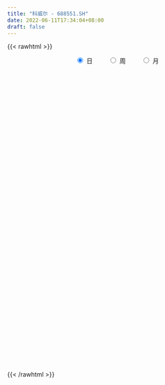 ```yaml
---
title: "科威尔 - 688551.SH"
date: 2022-06-11T17:34:04+08:00
draft: false
---
```

{{< rawhtml >}}
    <div style="text-align: center">
        <label style="padding: 1rem;"><input style="margin-right: .5rem" type="radio" name="period" value="D" checked onclick="period_change(this)">日</label>
        <label style="padding: 1rem;"><input style="margin-right: .5rem" type="radio" name="period" value="W" onclick="period_change(this)">周</label>
        <label style="padding: 1rem;"><input style="margin-right: .5rem" type="radio" name="period" value="M" onclick="period_change(this)">月</label>
    </div>
    <div id="chart" style="height: 700px;"></div> 
    <script type="text/javascript">
        const D_v = [127799.4,78148.58,62526.93,47216.22,37616.73,71866.45,47864.02,37370.73,33687.01,22114.23,22605.39,21856.99,15657.91,13642.43,11176.37,15041.43,15899.06,14931.2,15251.54,25626.75,23960.73,11946.96,12024.68,13246.89,11594.32,16147.56,10818.66,32180.15,26596.96,19691.34,20512.12,21218.15,30135.42,19982.07,32896.45,22761.91,25542.68,20449.49,17581.29,11134.09,13259.76,10932.78,13022.76,27701.94,32294.87,28921.14,18969.47,22503.38,29338.13,22034.04,18696.29,17814.25,10194.47,11668.41,7811.59,9148.71,8006.81,16718.59,12349.89,8008.08,10867.86,6537.22,7967.38,9119.36,10843.57,6737.29,7797.39,7827.75,6837.38,14457.39,6351.53,6459.02,5055.35,5764.66,6870.79,8613.23,7641.06,10328.35,11168.84,4421.79,7281.81,4763.89,6947.41,8154.78,8541.11,6713.86,6683.11,4868.67,4954.7,5679.97,6017.56,4381.0,4484.86,2977.54,6195.51,4176.91,3195.14,5232.68,5279.34,3481.81,4394.52,3920.65,4778.44,3808.1,4726.05,5338.49,3280.13,3556.91,2763.49,2846.24,3563.33,3440.8,5477.19,6696.24,4427.9,6166.98,6101.47,7569.49,4071.66,4626.92,3917.71,3411.14,3374.8,2760.98,2951.61,3448.93,3810.42,1866.0,3974.07,2189.11,2535.53,3210.79,3006.0,2276.72,3167.57,6772.04,4742.45,3154.39,3650.76,4217.14,3005.34,1637.19,2236.96,3835.11,20468.24,15635.31,7571.7,5087.65,4730.11,11002.19,6665.96,5627.95,11349.22,9338.72,4963.83,6231.34,6956.55,4722.73,3688.03,5857.55,10848.45,10071.52,9064.12,21799.74,33577.88,24534.77,40330.05,21860.73,19799.4,22809.45,19861.67,34748.15,21358.23,20142.94,12590.66,12215.43,14958.97,16316.02,11367.17,11088.6,9214.7,11146.79,8275.98,8338.96,21300.71,20265.16,37097.46,60489.76,52717.7,31408.02,26524.02,19231.46,30958.02,18383.07,11166.18,15945.99,17750.74,11119.81,16304.6,12733.79,31333.04,27118.94,22294.71,12251.66,13435.06,15091.08,29929.9,24552.04,35494.83,28940.41,27845.28,23322.9,14663.16,18119.9,24222.66,20991.17,20201.19,13226.44,11920.32,10486.34,13100.48,11249.83,15634.3,14162.1,10145.16,17147.8,17584.22,9001.31,8073.9,9137.92,17867.41,26236.47,20630.95,25165.18,14198.8,11917.38,6836.04,14456.53,14988.09,11181.35,7959.09,9731.18,9637.67,5329.95,4240.63,5842.85,7506.22,4009.28,8503.48,7874.45,8177.94,5610.78,3825.49,9373.61,4881.38,5980.73,8969.44,5438.46,2529.79,7111.34,3887.85,8824.51,6984.44,5679.47,8033.66,7454.96,9900.72,7773.32,11393.48,7442.56,3704.34,5966.88,5707.0,6890.15,16813.64,16381.74,7974.25,16694.01,7753.87,13346.3,6621.47,9327.54,12034.0,10073.8,17698.23,11756.13,12763.1,12174.02,10999.3,11716.7,8005.62,8377.18,6398.32,6655.69,18659.42,9933.85,9645.65,11805.11,8537.11,15302.69,10916.39,5608.67,5425.79,6335.93,5603.11,4029.56,5508.25,9030.21,4715.84,7216.28,15526.73,8878.12,6734.92,6691.64,14464.96,11900.4,5862.86,3948.62,5303.63,3990.58,3766.59,5039.68,7489.51,4767.66,4791.73,5071.94,6711.32,10352.02,11329.08,4135.56,5995.5,6626.39,3651.4,3340.62,2310.62,3859.55,3912.18,4527.15,2139.44,2327.72,2459.08,2360.48,2006.12,4709.88,1918.48,2888.87,4684.67,4186.43,3818.34,6282.09,5015.29,4207.38,3176.87,3767.81,4123.28,8417.37,3274.21,4222.11,5212.83,7617.52,4275.73,4922.76,3119.48,5633.64,6848.4,10608.63,8691.91,6876.82,3605.95,10861.0,5529.62,6214.94,1747.77,3092.25,3269.66,1860.04,1228.03,1242.93,1814.51,3329.63,1840.92,2662.66,1734.36,2297.09,3075.28,3812.65,1913.55,2710.46,1206.34,2348.7,3389.74,3038.6,3900.59,3244.74,3120.63,3086.7,3809.74,1961.48,3463.28,7230.64,8602.61,3150.27,3514.28,2866.26,3465.15,4197.85,3943.68,4998.06,9055.31,8687.63,5228.73,5198.04,6167.02,8305.15,8809.31,13739.37,24940.49,20318.5,12084.28,7183.11,6815.39]
const D_histogram = [0.0,-0.2967521368,-0.4103584873,-0.6122419986,-0.6711298551,-0.4902698924,-0.3946950784,-0.4613469118,-0.5121764978,-0.4675704713,-0.5239640451,-0.6458935138,-0.7767850333,-0.8127643568,-0.798917714,-0.632130705,-0.4157149093,-0.2213479615,-0.1015394753,0.0675963439,0.0729197333,0.0459610123,0.1130342212,0.1446500231,0.1897071917,0.1510500668,0.1535020772,0.2782449455,0.4086462868,0.404000797,0.3312640639,0.3861092997,0.4954673371,0.487903023,0.5914097734,0.617999094,0.6650514421,0.5633176413,0.3857784132,0.2323329318,0.1729790595,0.130644794,0.0530363067,0.1895624015,0.2274385761,0.3458450785,0.3686086078,0.391294673,0.3939821585,0.2541843933,0.1779711758,0.0571327353,-0.0229302862,-0.0942465954,-0.1471928361,-0.2078502444,-0.2282058873,-0.1419418808,-0.2081148583,-0.2312338808,-0.2658336804,-0.2841499123,-0.2727831712,-0.3308542292,-0.3239883211,-0.3468802749,-0.2556070249,-0.2660961605,-0.2562486801,-0.3784528783,-0.4229934005,-0.429596746,-0.4200309809,-0.3800913723,-0.2885180604,-0.1744681666,-0.10743279,-0.1458865827,-0.2704468091,-0.3148336731,-0.3984606369,-0.4197038893,-0.4604028242,-0.3965179058,-0.247829057,-0.0908688319,0.0358131304,0.1374329376,0.2113221894,0.1907232869,0.1153752312,0.0885322762,0.0958494542,0.0952575543,0.0531462462,0.0655935174,0.0890988592,0.0613022016,-0.0266882542,-0.0698760336,-0.1221260787,-0.114497482,-0.0413972814,0.068363395,0.2175286798,0.3518060718,0.4082843604,0.4376354959,0.4321315233,0.4200390723,0.4602913636,0.4593555299,0.4909562984,0.5280494695,0.5577790356,0.4798697404,0.3451430256,0.1900146721,0.1178663456,0.0508258313,-0.0134437331,-0.0138645111,0.0308929642,0.0370947808,0.0519061867,0.0916408257,0.0866309669,0.0759774816,0.0283486241,0.005287032,-0.0196865201,-0.0732223758,-0.0778695398,-0.0878291948,-0.0716783854,0.0143996888,0.0670095065,0.0919023877,0.1266263888,0.1003094315,0.0432659035,0.0183566848,0.0020890398,0.043778089,0.2426761744,0.2585432691,0.2348502296,0.2164245469,0.1736931986,0.1794748299,0.1281592921,0.1245027323,0.1608366386,0.1191326231,0.102544576,0.0359642141,-0.0566275495,-0.0865113868,-0.1142561486,-0.1223527476,-0.0459551715,0.0188747898,0.0589729952,0.194928831,0.4389164283,0.55239258,0.7332123406,0.831496319,0.7918672082,0.766263175,0.7918033604,1.016649375,0.9949335554,0.8762605299,0.6901914643,0.5913143898,0.5783647359,0.3703826445,0.1670029123,0.0112502563,-0.1754345778,-0.1983750547,-0.2504079435,-0.2950408297,-0.4800803304,-0.5853382474,-0.1895677749,0.1795580344,0.8351414299,1.0628325785,1.1604950163,1.2110130061,1.0153369218,0.6407476585,0.2774944205,0.082069643,-0.0612855576,-0.1732844304,-0.2453237621,-0.3868990432,-0.31486579,-0.0654184106,-0.2818467841,-0.366027027,-0.3697277062,-0.2728090731,0.3370987144,0.6237860792,1.5031954687,1.9853602892,1.8096620724,1.3313748223,0.6880214703,0.6874850472,1.0653406655,1.1680094838,0.5617420917,0.4516683181,0.0919153957,-0.2506053079,-0.5280606176,-0.6443250074,-0.5377611147,-0.4771355256,-0.6752228403,-1.2615832433,-1.592461542,-1.7281939921,-1.7548092941,-1.7976202041,-1.2488220454,-1.4094051783,-1.5320100502,-1.255854936,-1.1753390617,-1.1743156478,-1.2460207798,-1.4645637724,-1.3806323695,-1.2430242286,-1.1871958257,-0.9460826032,-0.7505675485,-0.6591796159,-0.5629545356,-0.4023647981,-0.4208084931,-0.4608343656,-0.6407888294,-0.5152860193,-0.5068670344,-0.4262539106,-0.424260638,-0.6091666104,-0.6321017301,-0.626178516,-0.6016889511,-0.56164571,-0.4890602191,-0.3974919074,-0.2813271365,0.0630622809,0.3057485847,0.4202163363,0.6751898965,0.8559059423,1.072466566,0.9977540228,1.096945784,1.0408904282,0.8740554156,0.6158215296,0.5485594216,0.61986303,1.0268606007,1.4087140914,1.5824628155,1.7368668232,1.7534977118,1.9558753448,1.9347767244,1.8756029401,1.5425026009,1.275018222,0.6487908496,0.3089682989,0.109609056,0.1539946864,0.1417078975,0.2186654912,0.0745256835,-0.0157362792,-0.0240650937,-0.073722128,0.0238814042,0.0305627553,-0.1171669102,-0.1666813744,-0.4637292985,-0.9248247895,-1.266542639,-1.4035085691,-1.5121656611,-1.4975721336,-1.393506603,-1.3422164565,-1.151964914,-1.2374271873,-1.2433412894,-1.3124004337,-1.4412296654,-1.4500645314,-1.4462914954,-1.4315174685,-1.0391320745,-0.6943879478,-0.4304553891,-0.2664047101,-0.2048595074,-0.2339346722,-0.2245777858,-0.1604786009,-0.0937803745,-0.1423312477,-0.0917698727,-0.1621321978,-0.0489584588,0.3195734114,0.6021968592,0.6820457149,0.622677289,0.5938912999,0.560178488,0.3892128897,0.3394062193,0.0974282722,-0.0700175646,-0.2277594647,-0.3648873348,-0.4274677709,-0.4741681794,-0.5003665134,-0.5571494658,-0.4061321053,-0.2888519097,-0.2396886667,-0.2550342052,-0.327295831,-0.4013411852,-0.2170757495,-0.1193870934,0.0500142318,0.1819790655,0.2831468497,0.3826754443,0.2313035026,0.1004731078,-0.0159583096,-0.2046550268,-0.2974617791,-0.286332902,-0.1787193142,-0.1307367184,-0.146597737,-0.0041125283,0.412041433,0.5940650797,0.7888375686,0.8372791783,1.0448263654,1.1141983321,0.9337972182,0.7241489959,0.4767909282,0.4212556232,0.3500560815,0.2611240458,0.15493361,-0.007276458,-0.1756569894,-0.3820739157,-0.449391914,-0.57366738,-0.6281794283,-0.702322482,-0.4858921198,-0.3924117674,-0.2804445525,-0.1863711591,-0.1667322223,-0.4413712087,-0.7957101634,-0.881586406,-0.9413794902,-0.765116759,-0.6468678781,-0.50205869,-0.3808722213,-0.2065864123,0.1052728017,0.3801967487,0.5854212178,0.6314822899,0.6632736842,0.7135753073,0.7348394381,0.6681053357,0.6368977629,0.411799984,0.1832506775,0.0496169568,-0.0355022461,-0.0971576624,-0.0276956463,0.1931221835,0.5593324156,1.0753335145,1.170705849,1.1530361784,1.0060145187,0.9173488402]
const D_fast = [0.0,-0.3709401709,-0.5871361434,-0.9420801543,-1.1687504746,-1.110457985,-1.1135569406,-1.295545502,-1.4744192124,-1.5467058037,-1.7340903888,-2.0174932359,-2.3425810138,-2.5817514265,-2.7676342122,-2.7588798795,-2.646392811,-2.5073628536,-2.4129392362,-2.226904331,-2.2033510083,-2.2188194762,-2.123487712,-2.0557094043,-1.9632254379,-1.964120046,-1.9232925163,-1.7289884116,-1.4964254987,-1.4000707892,-1.3899915063,-1.2386189456,-1.0053940739,-0.8909826322,-0.6396234385,-0.4585343445,-0.2452191358,-0.2061235263,-0.287218151,-0.3825803995,-0.3986895069,-0.408362574,-0.4727119846,-0.2887952894,-0.1940594708,0.0108083013,0.1257239825,0.2462337159,0.347416741,0.2711650742,0.2394446506,0.1328893939,0.0470938009,-0.0477841572,-0.1375286069,-0.2501485762,-0.327555691,-0.2767771547,-0.3949788468,-0.4759063395,-0.5769645592,-0.6663182692,-0.7231473209,-0.8639319361,-0.9380631083,-1.0476751309,-1.0203036371,-1.0973168128,-1.1515315024,-1.3683489202,-1.5186377926,-1.6326403246,-1.7280823047,-1.7831655391,-1.7637217423,-1.6932888902,-1.6531117111,-1.7280371495,-1.9202090782,-2.0433043604,-2.2265464834,-2.3527157082,-2.5085153492,-2.5437599072,-2.4570283227,-2.3227853055,-2.1871500606,-2.0511720191,-1.9244522199,-1.8973703007,-1.9438745486,-1.9485844346,-1.917304893,-1.8940824044,-1.9229071508,-1.8940615003,-1.8482814437,-1.8607525509,-1.9554150703,-2.0160718581,-2.0988534229,-2.1198491967,-2.0570983164,-1.9302467912,-1.7266993365,-1.5044704266,-1.3459210479,-1.2071610383,-1.1046321302,-1.0117148131,-0.8563896809,-0.7424866321,-0.588146789,-0.4190412505,-0.2498669255,-0.2078087857,-0.2562497441,-0.3638744295,-0.4065561696,-0.4608902262,-0.5285207237,-0.5324076295,-0.4799269132,-0.4644514014,-0.4366634489,-0.3740186034,-0.3573707205,-0.3490298354,-0.3895715369,-0.411311371,-0.4412065531,-0.5130480028,-0.5371625517,-0.5690795054,-0.5708482924,-0.481170296,-0.4118081017,-0.3639396235,-0.2975590252,-0.2987986246,-0.3450256768,-0.3653457242,-0.3810911093,-0.3284575379,-0.0688904089,0.0116125031,0.046632021,0.082312475,0.0830044264,0.1336547652,0.1143790504,0.1418481736,0.2183912397,0.2064703798,0.2155184768,0.1579291684,0.0511805175,-0.0003311665,-0.0566399655,-0.0953247514,-0.0304159682,0.0391326906,0.0939741447,0.2786621884,0.6323788928,0.8839531894,1.2480760351,1.5542340933,1.7125717845,1.8785335451,2.1020245707,2.5810329289,2.8080504981,2.9084426051,2.8949214057,2.9438729286,3.0755144587,2.9601280284,2.7984990242,2.6455589324,2.4150154538,2.3424812133,2.2278463386,2.1094532449,1.8043936616,1.5528011828,1.9011797116,2.3151950295,3.1795637824,3.6729630757,4.0607492676,4.4140205089,4.4721786551,4.2577763063,3.9638966735,3.7889893067,3.6303127167,3.4749927363,3.3416224641,3.1033224222,3.0966392278,3.3297320046,3.0428419351,2.8671549354,2.7710223296,2.7997386946,3.4939211606,3.9365550452,5.1917633019,6.1702681948,6.446985496,6.3015419515,5.830193967,6.0015288058,6.6457195905,7.0403907797,6.5745589106,6.5774022164,6.240628143,5.8354561123,5.4259856483,5.1486400067,5.1207636207,5.0621053284,4.6952123035,3.7934560898,3.0644624056,2.4966814575,2.031363832,1.5391478709,1.7757405182,1.2628060907,0.7571987063,0.7193900866,0.5060711955,0.2135156973,-0.1696946296,-0.7543785653,-1.0156052548,-1.1887531711,-1.4297237246,-1.4251311529,-1.4172579852,-1.4906649566,-1.5351785102,-1.4751799723,-1.5988257905,-1.7540602544,-2.0942119256,-2.0975306203,-2.215828394,-2.2417787479,-2.3458506348,-2.6830482598,-2.864008812,-3.0146302269,-3.1405628997,-3.2409310862,-3.2906106501,-3.2984153152,-3.2525823285,-2.8924273408,-2.5733038908,-2.3537820551,-1.9300110208,-1.5353184894,-1.0506412242,-0.8759152618,-0.5024870546,-0.2983198033,-0.2466409619,-0.3509194656,-0.2810417181,-0.0547723522,0.6089403686,1.3429723822,1.9123368101,2.5009575236,2.9559628402,3.6473093095,4.1099048701,4.5196318209,4.5721571319,4.6234273085,4.1593976485,3.8968171725,3.7248601936,3.8077444956,3.8308846811,3.9625086476,3.8370002608,3.7428042282,3.7284591403,3.6603715741,3.7639454572,3.7782674973,3.6012461041,3.5100612964,3.0970810476,2.4047793593,1.7464258501,1.2585827776,0.7718842704,0.4120847645,0.1677736443,-0.1164903232,-0.2142300093,-0.6090490794,-0.9257985038,-1.3229577565,-1.8120944046,-2.1834454034,-2.5412452412,-2.8843505815,-2.7517482061,-2.5806010664,-2.424282355,-2.3268328534,-2.3165025277,-2.4040613604,-2.4508489205,-2.4268693858,-2.3836162531,-2.4677499382,-2.4401310313,-2.5510264059,-2.4500922816,-2.0016670585,-1.5684943959,-1.3181341115,-1.2218332151,-1.1021463793,-0.9958145691,-1.069476945,-1.0344320606,-1.2520529397,-1.4370031675,-1.6516849339,-1.8800346377,-2.0494820165,-2.2147244699,-2.3660144322,-2.5620847511,-2.5126004168,-2.4675331987,-2.4782921223,-2.5573962121,-2.7114817957,-2.8858624462,-2.7558659478,-2.6880240651,-2.5061191819,-2.3286595819,-2.1567050852,-1.9615076296,-2.0550536956,-2.1607658135,-2.2811868083,-2.5210472822,-2.6882194793,-2.7486738277,-2.6857400684,-2.6704416523,-2.7229521051,-2.5814950285,-2.0623307089,-1.7317907923,-1.3398089113,-1.082047507,-0.6132937286,-0.2653721788,-0.2123239882,-0.2409349615,-0.3690952971,-0.3193166963,-0.3030022176,-0.3266532418,-0.3941102751,-0.5581394576,-0.7704342364,-1.0723696416,-1.2520356184,-1.5197279294,-1.7312848348,-1.981008509,-1.8860511768,-1.8906737663,-1.8488176895,-1.8013370859,-1.8233812046,-2.2083629932,-2.7616294887,-3.0679023329,-3.3630402896,-3.3780567481,-3.4215248367,-3.4022303211,-3.3762619078,-3.2536227018,-2.9154452874,-2.5454721532,-2.1938923797,-1.9899607351,-1.7923509197,-1.5636554698,-1.3586814795,-1.258389248,-1.1303723801,-1.252520163,-1.4352568001,-1.5564862816,-1.650481046,-1.736425878,-1.6738877734,-1.4047893977,-0.8987460618,-0.1139115842,0.2741372126,0.5447265865,0.6492085566,0.789880088]
const D_slow = [0.0,-0.0741880342,-0.176777656,-0.3298381557,-0.4976206195,-0.6201880926,-0.7188618622,-0.8341985901,-0.9622427146,-1.0791353324,-1.2101263437,-1.3715997221,-1.5657959805,-1.7689870697,-1.9687164982,-2.1267491744,-2.2306779017,-2.2860148921,-2.3113997609,-2.2945006749,-2.2762707416,-2.2647804885,-2.2365219332,-2.2003594275,-2.1529326295,-2.1151701128,-2.0767945935,-2.0072333571,-1.9050717855,-1.8040715862,-1.7212555702,-1.6247282453,-1.500861411,-1.3788856552,-1.2310332119,-1.0765334384,-0.9102705779,-0.7694411676,-0.6729965643,-0.6149133313,-0.5716685664,-0.5390073679,-0.5257482913,-0.4783576909,-0.4214980469,-0.3350367773,-0.2428846253,-0.1450609571,-0.0465654174,0.0169806809,0.0614734748,0.0757566586,0.0700240871,0.0464624382,0.0096642292,-0.0422983319,-0.0993498037,-0.1348352739,-0.1868639885,-0.2446724587,-0.3111308788,-0.3821683569,-0.4503641497,-0.533077707,-0.6140747872,-0.700794856,-0.7646966122,-0.8312206523,-0.8952828224,-0.9898960419,-1.0956443921,-1.2030435786,-1.3080513238,-1.4030741669,-1.475203682,-1.5188207236,-1.5456789211,-1.5821505668,-1.649762269,-1.7284706873,-1.8280858465,-1.9330118189,-2.0481125249,-2.1472420014,-2.2091992657,-2.2319164736,-2.222963191,-2.1886049566,-2.1357744093,-2.0880935876,-2.0592497798,-2.0371167107,-2.0131543472,-1.9893399586,-1.9760533971,-1.9596550177,-1.9373803029,-1.9220547525,-1.9287268161,-1.9461958245,-1.9767273442,-2.0053517147,-2.015701035,-1.9986101863,-1.9442280163,-1.8562764984,-1.7542054083,-1.6447965343,-1.5367636535,-1.4317538854,-1.3166810445,-1.201842162,-1.0791030874,-0.94709072,-0.8076459611,-0.687678526,-0.6013927697,-0.5538891016,-0.5244225152,-0.5117160574,-0.5150769907,-0.5185431184,-0.5108198774,-0.5015461822,-0.4885696355,-0.4656594291,-0.4440016874,-0.425007317,-0.417920161,-0.416598403,-0.421520033,-0.439825627,-0.4592930119,-0.4812503106,-0.499169907,-0.4955699848,-0.4788176081,-0.4558420112,-0.424185414,-0.3991080561,-0.3882915803,-0.383702409,-0.3831801491,-0.3722356268,-0.3115665833,-0.246930766,-0.1882182086,-0.1341120719,-0.0906887722,-0.0458200647,-0.0137802417,0.0173454414,0.057554601,0.0873377568,0.1129739008,0.1219649543,0.1078080669,0.0861802202,0.0576161831,0.0270279962,0.0155392033,0.0202579008,0.0350011496,0.0837333573,0.1934624644,0.3315606094,0.5148636946,0.7227377743,0.9207045764,1.1122703701,1.3102212102,1.5643835539,1.8131169428,2.0321820753,2.2047299413,2.3525585388,2.4971497228,2.5897453839,2.631496112,2.634308676,2.5904500316,2.5408562679,2.4782542821,2.4044940746,2.284473992,2.1381394302,2.0907474865,2.1356369951,2.3444223525,2.6101304972,2.9002542512,3.2030075028,3.4568417332,3.6170286478,3.686402253,3.7069196637,3.6915982743,3.6482771667,3.5869462262,3.4902214654,3.4115050179,3.3951504152,3.3246887192,3.2331819624,3.1407500359,3.0725477676,3.1568224462,3.312768966,3.6885678332,4.1849079055,4.6373234236,4.9701671292,5.1421724968,5.3140437586,5.5803789249,5.8723812959,6.0128168188,6.1257338983,6.1487127473,6.0860614203,5.9540462659,5.792965014,5.6585247354,5.539240854,5.3704351439,5.0550393331,4.6569239476,4.2248754496,3.786173126,3.336768075,3.0245625637,2.6722112691,2.2892087565,1.9752450225,1.6814102571,1.3878313452,1.0763261502,0.7101852071,0.3650271147,0.0542710576,-0.2425278989,-0.4790485497,-0.6666904368,-0.8314853408,-0.9722239746,-1.0728151742,-1.1780172974,-1.2932258888,-1.4534230962,-1.582244601,-1.7089613596,-1.8155248373,-1.9215899968,-2.0738816494,-2.2319070819,-2.3884517109,-2.5388739487,-2.6792853762,-2.8015504309,-2.9009234078,-2.9712551919,-2.9554896217,-2.8790524755,-2.7739983914,-2.6052009173,-2.3912244317,-2.1231077902,-1.8736692845,-1.5994328385,-1.3392102315,-1.1206963776,-0.9667409952,-0.8296011398,-0.6746353823,-0.4179202321,-0.0657417092,0.3298739946,0.7640907004,1.2024651284,1.6914339646,2.1751281457,2.6440288807,3.029654531,3.3484090865,3.5106067989,3.5878488736,3.6152511376,3.6537498092,3.6891767836,3.7438431564,3.7624745773,3.7585405075,3.752524234,3.734093702,3.7400640531,3.7477047419,3.7184130144,3.6767426708,3.5608103461,3.3296041488,3.012968489,2.6620913467,2.2840499315,1.9096568981,1.5612802473,1.2257261332,0.9377349047,0.6283781079,0.3175427856,-0.0105573229,-0.3708647392,-0.733380872,-1.0949537459,-1.452833113,-1.7126161316,-1.8862131186,-1.9938269659,-2.0604281434,-2.1116430202,-2.1701266883,-2.2262711347,-2.2663907849,-2.2898358786,-2.3254186905,-2.3483611587,-2.3888942081,-2.4011338228,-2.3212404699,-2.1706912551,-2.0001798264,-1.8445105042,-1.6960376792,-1.5559930572,-1.4586898347,-1.3738382799,-1.3494812119,-1.366985603,-1.4239254692,-1.5151473029,-1.6220142456,-1.7405562905,-1.8656479188,-2.0049352853,-2.1064683116,-2.178681289,-2.2386034557,-2.302362007,-2.3841859647,-2.484521261,-2.5387901984,-2.5686369717,-2.5561334138,-2.5106386474,-2.439851935,-2.3441830739,-2.2863571982,-2.2612389213,-2.2652284987,-2.3163922554,-2.3907577002,-2.4623409257,-2.5070207542,-2.5397049338,-2.5763543681,-2.5773825002,-2.4743721419,-2.325855872,-2.1286464799,-1.9193266853,-1.6581200939,-1.3795705109,-1.1461212064,-0.9650839574,-0.8458862253,-0.7405723195,-0.6530582991,-0.5877772877,-0.5490438852,-0.5508629997,-0.594777247,-0.6902957259,-0.8026437044,-0.9460605494,-1.1031054065,-1.278686027,-1.400159057,-1.4982619988,-1.568373137,-1.6149659267,-1.6566489823,-1.7669917845,-1.9659193253,-2.1863159268,-2.4216607994,-2.6129399891,-2.7746569586,-2.9001716311,-2.9953896865,-3.0470362895,-3.0207180891,-2.9256689019,-2.7793135975,-2.621443025,-2.4556246039,-2.2772307771,-2.0935209176,-1.9264945837,-1.767270143,-1.664320147,-1.6185074776,-1.6061032384,-1.6149787999,-1.6392682155,-1.6461921271,-1.5979115812,-1.4580784773,-1.1892450987,-0.8965686364,-0.6083095919,-0.3568059622,-0.1274687521]
const D_data = [['2020-09-10', 51.02, 50.5, 50.01, 66.31],['2020-09-11', 44.99, 45.85, 41.11, 49.8],['2020-09-14', 47.0, 46.73, 44.42, 49.7],['2020-09-15', 45.82, 44.32, 43.5, 47.0],['2020-09-16', 45.0, 44.83, 44.3, 46.56],['2020-09-17', 44.83, 47.62, 44.04, 52.39],['2020-09-18', 47.63, 46.85, 46.26, 49.29],['2020-09-21', 47.0, 44.44, 44.08, 47.34],['2020-09-22', 43.7, 43.8, 42.66, 44.3],['2020-09-23', 43.85, 44.44, 43.7, 44.98],['2020-09-24', 44.3, 42.58, 42.21, 44.3],['2020-09-25', 42.81, 40.62, 40.33, 42.88],['2020-09-28', 40.6, 39.04, 38.85, 40.8],['2020-09-29', 39.12, 38.9, 38.75, 39.88],['2020-09-30', 38.91, 38.55, 38.55, 39.4],['2020-10-09', 39.0, 40.09, 39.0, 40.35],['2020-10-12', 40.55, 41.02, 40.15, 41.66],['2020-10-13', 41.03, 41.28, 40.9, 41.99],['2020-10-14', 41.24, 40.74, 40.12, 41.24],['2020-10-15', 40.89, 41.8, 40.86, 43.16],['2020-10-16', 41.79, 39.95, 39.8, 41.79],['2020-10-19', 40.49, 39.21, 39.16, 40.67],['2020-10-20', 39.05, 40.24, 38.9, 40.39],['2020-10-21', 40.44, 39.85, 39.68, 41.14],['2020-10-22', 39.6, 40.05, 39.06, 40.62],['2020-10-23', 40.3, 38.85, 38.62, 40.5],['2020-10-26', 38.1, 39.09, 38.1, 39.12],['2020-10-27', 39.11, 40.85, 38.83, 42.21],['2020-10-28', 40.7, 41.61, 39.86, 42.19],['2020-10-29', 40.85, 40.32, 40.21, 41.52],['2020-10-30', 40.12, 39.3, 39.3, 41.49],['2020-11-02', 39.8, 40.9, 38.34, 41.01],['2020-11-03', 41.25, 42.16, 40.8, 42.83],['2020-11-04', 42.01, 41.16, 40.88, 42.6],['2020-11-05', 42.0, 43.06, 41.58, 43.82],['2020-11-06', 43.65, 42.77, 42.09, 43.8],['2020-11-09', 42.98, 43.6, 42.38, 43.9],['2020-11-10', 43.4, 41.96, 41.8, 43.4],['2020-11-11', 41.8, 40.53, 40.5, 42.35],['2020-11-12', 40.86, 40.09, 39.93, 41.24],['2020-11-13', 40.58, 40.77, 40.23, 41.76],['2020-11-16', 41.0, 40.75, 40.4, 41.46],['2020-11-17', 40.88, 39.98, 39.49, 40.88],['2020-11-18', 39.85, 42.85, 39.85, 42.85],['2020-11-19', 43.15, 42.19, 42.01, 45.39],['2020-11-20', 42.24, 43.8, 41.71, 44.2],['2020-11-23', 43.9, 43.23, 42.5, 43.9],['2020-11-24', 43.41, 43.63, 43.12, 44.9],['2020-11-25', 44.5, 43.75, 43.5, 45.58],['2020-11-26', 43.57, 41.85, 41.6, 43.58],['2020-11-27', 42.0, 42.24, 41.56, 43.74],['2020-11-30', 42.24, 41.25, 40.8, 42.73],['2020-12-01', 41.19, 41.24, 40.88, 41.45],['2020-12-02', 41.31, 40.9, 40.41, 41.35],['2020-12-03', 40.93, 40.7, 40.6, 41.13],['2020-12-04', 40.68, 40.15, 40.03, 40.77],['2020-12-07', 40.52, 40.25, 39.89, 40.94],['2020-12-08', 40.68, 41.6, 40.28, 41.96],['2020-12-09', 41.52, 39.58, 39.39, 41.87],['2020-12-10', 39.58, 39.67, 39.25, 40.16],['2020-12-11', 39.9, 39.13, 38.7, 40.38],['2020-12-14', 39.48, 38.92, 38.47, 39.49],['2020-12-15', 38.8, 38.99, 38.26, 39.2],['2020-12-16', 38.99, 37.68, 37.37, 38.99],['2020-12-17', 37.48, 38.01, 36.5, 38.12],['2020-12-18', 38.01, 37.23, 37.21, 38.18],['2020-12-21', 37.21, 38.5, 36.7, 38.6],['2020-12-22', 38.02, 37.12, 36.9, 38.58],['2020-12-23', 36.82, 37.04, 36.68, 37.49],['2020-12-24', 36.85, 34.69, 34.55, 36.85],['2020-12-25', 34.55, 34.74, 34.55, 35.31],['2020-12-28', 35.24, 34.57, 34.43, 35.46],['2020-12-29', 34.02, 34.26, 34.02, 35.09],['2020-12-30', 34.2, 34.26, 33.84, 34.4],['2020-12-31', 34.47, 34.79, 34.0, 35.21],['2021-01-04', 34.76, 35.23, 34.57, 35.45],['2021-01-05', 35.1, 34.8, 34.6, 35.35],['2021-01-06', 34.6, 33.23, 32.99, 34.8],['2021-01-07', 33.1, 31.31, 31.09, 33.2],['2021-01-08', 31.26, 31.38, 30.59, 31.84],['2021-01-11', 31.38, 30.0, 29.82, 31.71],['2021-01-12', 30.49, 29.9, 29.78, 30.49],['2021-01-13', 30.12, 28.85, 28.7, 30.12],['2021-01-14', 28.86, 29.58, 28.28, 30.18],['2021-01-15', 29.58, 30.65, 29.32, 31.15],['2021-01-18', 30.6, 31.13, 30.4, 31.5],['2021-01-19', 31.41, 31.18, 31.06, 32.13],['2021-01-20', 31.35, 31.24, 31.06, 31.8],['2021-01-21', 31.27, 31.2, 30.67, 31.76],['2021-01-22', 31.16, 30.02, 30.0, 31.2],['2021-01-25', 29.91, 28.9, 28.75, 29.92],['2021-01-26', 28.9, 29.02, 28.9, 29.76],['2021-01-27', 29.35, 29.18, 28.79, 29.5],['2021-01-28', 29.19, 28.89, 28.89, 29.49],['2021-01-29', 29.25, 28.03, 27.74, 29.25],['2021-02-01', 28.03, 28.4, 27.76, 28.6],['2021-02-02', 28.42, 28.42, 28.14, 28.72],['2021-02-03', 28.42, 27.55, 27.21, 28.42],['2021-02-04', 27.57, 26.22, 26.0, 27.57],['2021-02-05', 26.24, 26.11, 25.83, 27.12],['2021-02-08', 26.47, 25.38, 25.33, 26.47],['2021-02-09', 25.41, 25.63, 25.4, 25.98],['2021-02-10', 25.77, 26.32, 25.63, 26.7],['2021-02-18', 26.7, 27.0, 26.35, 27.27],['2021-02-19', 27.0, 28.03, 26.92, 28.37],['2021-02-22', 28.12, 28.57, 28.0, 28.94],['2021-02-23', 28.5, 28.16, 27.97, 28.9],['2021-02-24', 28.65, 28.15, 28.02, 28.65],['2021-02-25', 28.71, 27.9, 27.9, 28.78],['2021-02-26', 27.6, 27.9, 27.52, 28.19],['2021-03-01', 28.1, 28.79, 28.1, 28.8],['2021-03-02', 29.06, 28.57, 28.36, 29.09],['2021-03-03', 28.89, 29.28, 28.66, 29.34],['2021-03-04', 29.27, 29.8, 29.1, 30.04],['2021-03-05', 29.61, 30.2, 29.5, 30.5],['2021-03-08', 30.25, 29.03, 28.99, 30.48],['2021-03-09', 29.24, 27.98, 27.74, 29.25],['2021-03-10', 27.58, 27.07, 26.8, 27.98],['2021-03-11', 27.43, 27.54, 26.88, 27.8],['2021-03-12', 27.73, 27.22, 27.0, 27.73],['2021-03-15', 27.32, 26.84, 26.59, 27.32],['2021-03-16', 27.0, 27.38, 26.98, 27.46],['2021-03-17', 27.41, 28.0, 27.22, 28.1],['2021-03-18', 28.1, 27.61, 27.53, 28.14],['2021-03-19', 27.58, 27.74, 27.46, 28.06],['2021-03-22', 27.82, 28.19, 27.59, 28.23],['2021-03-23', 28.0, 27.73, 27.58, 28.49],['2021-03-24', 27.64, 27.62, 27.41, 27.84],['2021-03-25', 27.51, 26.98, 26.62, 27.54],['2021-03-26', 26.98, 27.05, 26.81, 27.2],['2021-03-29', 27.2, 26.83, 26.77, 27.38],['2021-03-30', 27.06, 26.16, 26.08, 27.06],['2021-03-31', 26.38, 26.49, 26.0, 26.5],['2021-04-01', 26.57, 26.25, 26.09, 26.62],['2021-04-02', 26.5, 26.46, 26.06, 26.61],['2021-04-06', 26.57, 27.52, 26.57, 27.75],['2021-04-07', 27.3, 27.44, 27.16, 27.75],['2021-04-08', 27.59, 27.3, 27.27, 27.59],['2021-04-09', 27.43, 27.61, 27.28, 27.95],['2021-04-12', 27.66, 26.9, 26.85, 27.66],['2021-04-13', 27.38, 26.29, 26.25, 27.38],['2021-04-14', 26.49, 26.44, 26.2, 26.59],['2021-04-15', 26.31, 26.39, 26.12, 26.56],['2021-04-16', 26.4, 27.15, 26.4, 27.18],['2021-04-19', 27.18, 29.84, 27.16, 31.36],['2021-04-20', 29.59, 28.29, 28.28, 29.74],['2021-04-21', 28.44, 27.94, 27.94, 28.49],['2021-04-22', 28.0, 28.05, 27.91, 28.62],['2021-04-23', 28.0, 27.72, 27.69, 28.25],['2021-04-26', 28.16, 28.36, 28.16, 28.98],['2021-04-27', 28.19, 27.64, 27.45, 28.48],['2021-04-28', 27.64, 28.19, 27.58, 28.19],['2021-04-29', 28.08, 28.9, 27.73, 29.04],['2021-04-30', 28.9, 28.03, 28.0, 28.9],['2021-05-06', 28.12, 28.29, 27.66, 28.56],['2021-05-07', 28.36, 27.51, 27.42, 28.37],['2021-05-10', 27.53, 26.76, 26.7, 28.0],['2021-05-11', 26.76, 27.17, 26.53, 27.36],['2021-05-12', 27.3, 26.97, 26.73, 27.3],['2021-05-13', 26.97, 27.03, 26.93, 27.72],['2021-05-14', 27.19, 28.21, 27.03, 28.33],['2021-05-17', 28.18, 28.44, 27.69, 28.63],['2021-05-18', 28.44, 28.45, 28.03, 28.8],['2021-05-19', 28.7, 30.24, 28.11, 30.99],['2021-05-20', 30.05, 32.9, 29.99, 33.26],['2021-05-21', 32.5, 32.67, 31.53, 33.72],['2021-05-24', 32.6, 34.89, 32.3, 37.5],['2021-05-25', 35.3, 35.33, 33.76, 35.5],['2021-05-26', 34.97, 34.53, 33.6, 35.4],['2021-05-27', 34.1, 35.3, 34.1, 36.95],['2021-05-28', 35.86, 36.74, 35.06, 37.58],['2021-05-31', 36.89, 40.85, 36.06, 41.88],['2021-06-01', 41.16, 39.36, 39.1, 41.85],['2021-06-02', 39.41, 38.79, 38.15, 40.83],['2021-06-03', 38.79, 38.05, 37.7, 39.67],['2021-06-04', 37.68, 39.21, 37.23, 40.0],['2021-06-07', 39.21, 40.8, 38.38, 41.9],['2021-06-08', 40.7, 38.5, 37.74, 42.45],['2021-06-09', 39.31, 38.03, 37.78, 39.6],['2021-06-10', 37.56, 38.1, 37.33, 39.41],['2021-06-11', 38.1, 37.09, 37.0, 39.2],['2021-06-15', 37.07, 38.79, 36.6, 39.97],['2021-06-16', 38.97, 38.4, 38.0, 40.48],['2021-06-17', 38.39, 38.36, 37.55, 39.35],['2021-06-18', 38.29, 36.0, 35.11, 38.83],['2021-06-21', 36.0, 36.1, 34.5, 37.64],['2021-06-22', 36.0, 43.16, 36.0, 43.32],['2021-06-23', 42.69, 45.2, 40.8, 50.88],['2021-06-24', 47.2, 52.3, 46.6, 53.2],['2021-06-25', 52.3, 50.45, 48.81, 52.36],['2021-06-28', 49.63, 50.99, 49.6, 55.34],['2021-06-29', 51.55, 52.19, 50.65, 53.4],['2021-06-30', 51.44, 50.08, 48.85, 53.58],['2021-07-01', 50.8, 47.46, 46.52, 50.8],['2021-07-02', 46.76, 46.49, 46.21, 47.93],['2021-07-05', 46.48, 47.75, 45.41, 48.49],['2021-07-06', 47.7, 48.02, 46.68, 50.25],['2021-07-07', 48.01, 48.15, 46.75, 48.18],['2021-07-08', 48.7, 48.5, 46.67, 49.46],['2021-07-09', 48.0, 47.3, 46.75, 50.5],['2021-07-12', 47.36, 50.0, 47.25, 51.5],['2021-07-13', 49.86, 53.43, 49.45, 54.92],['2021-07-14', 51.72, 48.02, 47.64, 52.01],['2021-07-15', 48.25, 49.07, 47.5, 50.5],['2021-07-16', 49.8, 50.0, 48.67, 51.25],['2021-07-19', 50.3, 51.7, 48.02, 52.87],['2021-07-20', 51.82, 60.52, 50.5, 61.13],['2021-07-21', 61.72, 59.75, 58.5, 62.35],['2021-07-22', 62.13, 71.7, 59.99, 71.7],['2021-07-23', 73.24, 72.38, 69.58, 75.11],['2021-07-26', 71.0, 67.12, 63.6, 72.62],['2021-07-27', 68.47, 63.5, 62.41, 70.96],['2021-07-28', 65.06, 59.92, 56.0, 65.06],['2021-07-29', 60.79, 67.53, 60.79, 70.0],['2021-07-30', 68.5, 74.78, 67.01, 77.65],['2021-08-02', 75.31, 74.35, 72.51, 79.49],['2021-08-03', 74.33, 65.64, 65.38, 76.77],['2021-08-04', 70.0, 71.19, 66.79, 72.98],['2021-08-05', 72.2, 67.88, 66.99, 72.2],['2021-08-06', 71.0, 67.0, 66.02, 71.0],['2021-08-09', 66.1, 66.68, 63.51, 67.68],['2021-08-10', 68.12, 68.0, 65.07, 70.41],['2021-08-11', 67.45, 71.11, 65.43, 71.77],['2021-08-12', 71.4, 71.38, 68.51, 73.76],['2021-08-13', 70.0, 68.08, 67.7, 70.99],['2021-08-16', 67.5, 61.05, 60.8, 67.64],['2021-08-17', 61.37, 61.31, 60.6, 66.38],['2021-08-18', 61.5, 61.79, 60.5, 64.76],['2021-08-19', 60.55, 61.89, 60.0, 63.5],['2021-08-20', 62.82, 60.58, 59.0, 62.82],['2021-08-23', 63.99, 68.6, 60.72, 71.67],['2021-08-24', 67.41, 60.1, 59.52, 68.58],['2021-08-25', 58.02, 58.98, 56.05, 60.5],['2021-08-26', 60.2, 63.58, 59.86, 68.66],['2021-08-27', 65.22, 61.38, 58.58, 65.5],['2021-08-30', 60.5, 59.88, 58.5, 61.37],['2021-08-31', 60.78, 57.98, 57.43, 61.0],['2021-09-01', 56.4, 54.39, 52.85, 58.99],['2021-09-02', 53.64, 56.75, 53.64, 59.1],['2021-09-03', 58.0, 57.0, 55.02, 60.49],['2021-09-06', 57.02, 55.51, 52.31, 57.5],['2021-09-07', 57.86, 57.73, 55.12, 59.81],['2021-09-08', 58.77, 57.58, 55.2, 59.0],['2021-09-09', 57.65, 56.38, 55.2, 57.65],['2021-09-10', 55.45, 56.33, 55.19, 57.96],['2021-09-13', 56.44, 57.3, 54.3, 57.86],['2021-09-14', 57.0, 54.95, 54.9, 58.3],['2021-09-15', 53.5, 53.99, 53.28, 55.0],['2021-09-16', 56.5, 51.0, 50.5, 56.74],['2021-09-17', 51.06, 54.0, 50.1, 54.47],['2021-09-22', 52.66, 52.25, 51.04, 53.88],['2021-09-23', 52.58, 52.77, 51.56, 53.66],['2021-09-24', 53.2, 51.4, 50.5, 54.0],['2021-09-27', 51.56, 47.86, 47.01, 51.56],['2021-09-28', 47.86, 48.52, 47.68, 49.99],['2021-09-29', 52.41, 48.0, 46.37, 52.41],['2021-09-30', 47.27, 47.47, 44.57, 47.48],['2021-10-08', 47.98, 47.0, 45.21, 47.98],['2021-10-11', 46.8, 46.9, 45.8, 47.02],['2021-10-12', 47.0, 46.82, 44.11, 47.34],['2021-10-13', 46.97, 47.0, 44.5, 48.0],['2021-10-14', 47.87, 50.6, 46.0, 51.59],['2021-10-15', 50.5, 50.65, 48.34, 51.25],['2021-10-18', 50.29, 49.9, 49.03, 51.21],['2021-10-19', 50.99, 52.72, 49.25, 53.5],['2021-10-20', 52.38, 53.23, 51.6, 53.79],['2021-10-21', 52.99, 55.21, 52.12, 56.8],['2021-10-22', 54.31, 52.49, 51.0, 55.87],['2021-10-25', 52.98, 55.33, 51.6, 57.16],['2021-10-26', 54.51, 54.15, 52.59, 55.39],['2021-10-27', 54.07, 52.75, 52.51, 54.56],['2021-10-28', 53.1, 50.9, 49.24, 53.38],['2021-10-29', 50.72, 52.75, 48.99, 52.99],['2021-11-01', 52.18, 54.86, 52.18, 55.5],['2021-11-02', 54.86, 60.95, 54.02, 62.8],['2021-11-03', 61.18, 63.72, 60.58, 65.94],['2021-11-04', 63.25, 63.84, 61.8, 64.98],['2021-11-05', 64.19, 65.9, 62.61, 68.98],['2021-11-08', 66.34, 66.18, 63.8, 66.66],['2021-11-09', 66.11, 70.8, 66.0, 71.65],['2021-11-10', 70.0, 70.33, 68.01, 70.75],['2021-11-11', 70.0, 71.51, 69.14, 74.48],['2021-11-12', 70.5, 68.79, 67.67, 73.5],['2021-11-15', 69.9, 69.57, 66.8, 71.49],['2021-11-16', 68.59, 63.91, 63.25, 69.39],['2021-11-17', 62.63, 65.77, 62.63, 66.95],['2021-11-18', 65.56, 66.75, 65.56, 69.87],['2021-11-19', 66.62, 70.01, 66.0, 71.98],['2021-11-22', 69.9, 70.03, 68.35, 72.58],['2021-11-23', 70.3, 72.0, 70.3, 74.8],['2021-11-24', 71.73, 69.7, 69.01, 71.79],['2021-11-25', 69.96, 70.3, 69.68, 72.88],['2021-11-26', 71.16, 71.58, 69.85, 72.66],['2021-11-29', 71.42, 71.4, 70.0, 72.95],['2021-11-30', 72.85, 73.89, 71.62, 78.14],['2021-12-01', 74.2, 73.59, 71.15, 75.88],['2021-12-02', 72.8, 71.77, 69.96, 74.0],['2021-12-03', 71.77, 72.88, 68.62, 73.66],['2021-12-06', 71.42, 69.1, 68.5, 72.45],['2021-12-07', 69.58, 64.92, 62.66, 69.89],['2021-12-08', 64.39, 63.81, 63.0, 66.65],['2021-12-09', 63.5, 64.41, 62.5, 64.49],['2021-12-10', 65.02, 63.28, 63.05, 65.02],['2021-12-13', 64.79, 63.66, 61.3, 66.64],['2021-12-14', 63.99, 64.19, 61.6, 64.63],['2021-12-15', 64.22, 63.05, 62.3, 65.37],['2021-12-16', 62.6, 64.6, 62.32, 65.11],['2021-12-17', 63.81, 60.58, 60.38, 64.53],['2021-12-20', 61.5, 60.4, 59.33, 62.33],['2021-12-21', 60.4, 58.4, 57.65, 60.4],['2021-12-22', 57.6, 55.98, 55.35, 58.63],['2021-12-23', 56.35, 55.87, 55.03, 56.56],['2021-12-24', 55.87, 54.72, 53.75, 56.17],['2021-12-27', 53.75, 53.57, 53.05, 55.29],['2021-12-28', 54.27, 58.19, 53.44, 58.38],['2021-12-29', 58.15, 58.64, 56.28, 59.28],['2021-12-30', 58.95, 58.55, 57.02, 58.95],['2021-12-31', 59.09, 57.89, 57.5, 59.09],['2022-01-04', 57.65, 56.73, 56.0, 58.15],['2022-01-05', 57.69, 55.2, 54.5, 57.86],['2022-01-06', 55.17, 55.13, 54.6, 55.85],['2022-01-07', 55.13, 55.54, 54.44, 56.5],['2022-01-10', 55.0, 55.5, 51.2, 55.72],['2022-01-11', 55.55, 53.68, 52.9, 58.0],['2022-01-12', 53.53, 54.5, 52.58, 54.76],['2022-01-13', 55.5, 52.49, 52.27, 55.5],['2022-01-14', 52.2, 54.48, 51.56, 54.69],['2022-01-17', 57.64, 58.76, 54.59, 59.88],['2022-01-18', 60.0, 59.5, 56.68, 60.0],['2022-01-19', 59.5, 58.16, 57.5, 59.5],['2022-01-20', 58.16, 56.72, 54.5, 58.16],['2022-01-21', 55.32, 57.1, 54.02, 58.15],['2022-01-24', 55.52, 57.1, 55.3, 57.27],['2022-01-25', 56.16, 54.99, 54.69, 57.2],['2022-01-26', 54.36, 56.0, 54.03, 56.1],['2022-01-27', 55.58, 52.78, 52.78, 56.6],['2022-01-28', 54.78, 52.42, 50.0, 55.0],['2022-02-07', 53.0, 51.34, 50.03, 53.2],['2022-02-08', 50.7, 50.35, 49.53, 50.79],['2022-02-09', 50.55, 50.2, 49.06, 50.6],['2022-02-10', 50.77, 49.5, 48.78, 50.78],['2022-02-11', 48.6, 48.91, 47.85, 49.6],['2022-02-14', 49.0, 47.6, 47.02, 49.0],['2022-02-15', 47.6, 49.78, 46.82, 49.87],['2022-02-16', 49.68, 49.5, 48.68, 50.0],['2022-02-17', 48.6, 48.57, 48.03, 49.79],['2022-02-18', 48.2, 47.33, 46.82, 48.2],['2022-02-21', 45.86, 45.81, 45.68, 47.15],['2022-02-22', 45.62, 44.75, 44.68, 46.2],['2022-02-23', 44.89, 47.68, 44.26, 48.0],['2022-02-24', 47.58, 46.86, 46.4, 48.6],['2022-02-25', 48.4, 48.09, 46.87, 49.08],['2022-02-28', 48.48, 48.17, 46.84, 48.74],['2022-03-01', 48.51, 48.25, 47.73, 49.49],['2022-03-02', 48.16, 48.7, 47.0, 48.97],['2022-03-03', 48.32, 45.33, 44.99, 48.89],['2022-03-04', 44.58, 44.63, 44.31, 45.6],['2022-03-07', 43.83, 43.85, 43.01, 44.4],['2022-03-08', 43.97, 41.7, 41.1, 44.5],['2022-03-09', 43.53, 41.6, 38.2, 43.53],['2022-03-10', 41.97, 42.1, 41.46, 43.22],['2022-03-11', 41.41, 43.09, 40.69, 43.4],['2022-03-14', 43.0, 42.28, 41.16, 43.0],['2022-03-15', 41.65, 41.09, 40.54, 43.19],['2022-03-16', 41.91, 42.99, 39.22, 43.61],['2022-03-17', 45.0, 47.74, 43.58, 48.09],['2022-03-18', 47.57, 46.49, 45.59, 48.65],['2022-03-21', 46.47, 47.91, 45.21, 47.91],['2022-03-22', 47.08, 47.1, 46.51, 47.79],['2022-03-23', 48.2, 50.29, 48.2, 52.0],['2022-03-24', 49.91, 49.96, 48.3, 50.96],['2022-03-25', 49.64, 47.17, 47.01, 49.64],['2022-03-28', 46.11, 46.26, 45.71, 46.95],['2022-03-29', 46.87, 44.9, 44.13, 46.87],['2022-03-30', 45.0, 46.73, 44.86, 47.12],['2022-03-31', 46.71, 46.4, 45.53, 46.71],['2022-04-01', 45.66, 45.9, 45.31, 46.52],['2022-04-06', 45.55, 45.24, 45.08, 46.92],['2022-04-07', 45.24, 43.79, 43.46, 45.24],['2022-04-08', 43.72, 42.66, 42.26, 44.14],['2022-04-11', 42.8, 40.85, 40.29, 42.8],['2022-04-12', 40.85, 41.41, 39.5, 41.48],['2022-04-13', 41.4, 39.64, 39.36, 41.4],['2022-04-14', 40.0, 39.4, 38.74, 40.44],['2022-04-15', 39.32, 38.1, 37.0, 39.49],['2022-04-18', 38.59, 41.46, 37.75, 41.6],['2022-04-19', 41.2, 40.2, 40.01, 42.48],['2022-04-20', 40.01, 40.5, 39.61, 40.92],['2022-04-21', 40.06, 40.42, 39.08, 40.95],['2022-04-22', 39.21, 39.42, 38.56, 40.42],['2022-04-25', 35.02, 34.55, 34.06, 37.25],['2022-04-26', 27.64, 31.08, 27.64, 34.28],['2022-04-27', 31.0, 32.28, 29.19, 32.5],['2022-04-28', 33.4, 31.15, 30.3, 33.47],['2022-04-29', 31.15, 33.38, 30.74, 33.92],['2022-05-05', 32.65, 32.5, 32.05, 33.9],['2022-05-06', 32.02, 32.68, 31.04, 32.87],['2022-05-09', 33.17, 32.33, 31.16, 33.7],['2022-05-10', 31.73, 33.13, 31.73, 34.28],['2022-05-11', 33.34, 35.7, 33.33, 36.0],['2022-05-12', 35.7, 36.6, 35.09, 38.5],['2022-05-13', 36.15, 37.01, 35.26, 37.31],['2022-05-16', 37.8, 35.8, 35.47, 37.99],['2022-05-17', 36.27, 35.99, 35.21, 36.43],['2022-05-18', 36.1, 36.66, 35.61, 36.96],['2022-05-19', 36.79, 36.76, 36.02, 37.33],['2022-05-20', 36.57, 35.81, 35.49, 37.19],['2022-05-23', 35.66, 36.25, 35.05, 37.05],['2022-05-24', 36.79, 33.3, 32.81, 36.79],['2022-05-25', 33.01, 32.03, 31.31, 33.56],['2022-05-26', 32.0, 32.1, 31.82, 33.23],['2022-05-27', 31.51, 31.89, 31.33, 33.49],['2022-05-30', 31.18, 31.5, 30.82, 32.23],['2022-05-31', 30.91, 32.88, 30.69, 33.0],['2022-06-01', 33.0, 35.4, 33.0, 35.43],['2022-06-02', 35.77, 38.9, 34.69, 39.26],['2022-06-06', 38.99, 43.64, 38.93, 44.44],['2022-06-07', 44.5, 40.78, 40.15, 44.5],['2022-06-08', 40.65, 40.4, 39.0, 42.15],['2022-06-09', 40.0, 39.13, 38.68, 40.39],['2022-06-10', 38.13, 39.96, 38.13, 40.6]]
const W_v = [205947.98,267090.35,137634.35,40476.71,15041.43,95669.28,64960.41,109799.23,126994.0,87967.31,112873.49,111541.31,56637.43,55951.23,41204.82,43271.44,24149.82,42173.27,35689.0,28900.31,24056.47,21365.88,13093.61,8534.15,17785.26,23605.46,28536.52,16416.24,15288.53,14196.61,18319.64,14931.74,53493.01,43984.04,11195.17,32073.31,99048.03,124661.3,101055.41,62945.46,49062.44,201978.1,106262.75,73854.93,106433.41,134008.26,108173.9,76825.46,64291.87,60945.15,104098.81,59379.39,36898.52,33736.28,17614.21,29205.16,5438.46,29337.93,38842.13,34214.26,64753.79,49083.18,64465.28,45497.12,56699.72,45790.65,30507.06,43071.89,42868.48,18100.48,28832.16,38438.55,17074.37,13813.87,16208.02,23509.53,22759.54,26250.95,34902.06,33088.33,11197.75,6387.07,11610.31,11991.7,16694.3,6896.44,24408.28,17987.22,33167.77,37020.85,71341.77]
const W_histogram = [0.0,0.0638176638,-0.2972575872,-0.6395603327,-0.7203133062,-0.7384706808,-0.7760243403,-0.7230804952,-0.4218125798,-0.3288141348,-0.0494778083,0.0391979136,-0.0301899675,-0.1266579159,-0.2909129818,-0.5260345499,-0.6299526023,-0.8655606042,-0.9983542277,-1.0510873119,-1.1352720279,-1.2277021644,-1.1817252247,-0.9529877116,-0.7369426599,-0.3834218712,-0.2983494668,-0.1619531228,-0.0773882989,-0.0231853453,0.1202415468,0.2090531068,0.3242329054,0.4325703047,0.4769852191,0.5557768592,0.890672465,1.3416143824,1.7364866865,1.7786349033,1.6591713414,2.4326200334,2.5447557452,2.5351251967,2.564516086,3.8669107106,4.6150353411,4.3163539314,3.9327988063,2.9596338747,2.1908688581,1.254948749,0.4972247956,-0.2161587156,-0.8810918542,-1.5636696502,-1.9971518834,-1.9843013007,-1.803358952,-1.6232669269,-0.6268391493,0.1756771346,0.7076083191,1.0627806935,1.2688922859,0.67226616,0.0425853609,-0.7765654372,-1.0934876676,-1.4287903994,-1.6724552613,-1.6072491003,-1.8140724808,-2.1017553796,-2.2970802283,-2.2697087452,-2.3683277901,-2.4128176711,-2.1002896491,-1.7491700179,-1.5127259172,-1.4828259972,-1.6648110273,-1.5910191788,-1.82685138,-1.8994371347,-1.5405660637,-1.2794792469,-1.2640361621,-0.702959302,-0.2074152517]
const W_fast = [0.0,0.0797720798,-0.355617568,-0.8578103967,-1.1186416968,-1.3214167415,-1.5529764861,-1.6808027648,-1.4849879944,-1.4741930831,-1.2072262087,-1.1087510084,-1.1856863813,-1.3138188087,-1.5508021201,-1.9174323257,-2.1788385286,-2.6308366816,-3.013218862,-3.3287237742,-3.6967264972,-4.0960821747,-4.3455365412,-4.355045956,-4.3232365693,-4.0655712484,-4.0550862107,-3.9591781475,-3.8939603982,-3.845553781,-3.6720665022,-3.5309916655,-3.3347536406,-3.118273665,-2.9546124458,-2.736876591,-2.1793128689,-1.3929673559,-0.5639733801,-0.0771664375,0.2181628359,1.5997665363,2.3480911843,2.972241935,3.6427618458,5.911884148,7.8137676139,8.594174687,9.1938192635,8.9605628005,8.7395149984,8.1173320766,7.4839143222,6.716491132,5.8312850299,4.7577898213,3.8250196173,3.3417948748,3.0718974855,2.8461727789,3.6858907691,4.5323263367,5.241159601,5.8620271487,6.3853618127,5.9568022267,5.3377677679,4.3244756105,3.7341814631,3.0416811316,2.3799024543,2.0432963402,1.3829548395,0.5698330958,-0.1997618099,-0.7398175131,-1.4305185056,-2.0782128044,-2.2907571946,-2.3769300679,-2.5186674465,-2.8594740258,-3.4576618126,-3.7816247589,-4.4741698051,-5.0216148434,-5.0478852884,-5.1066682833,-5.407234239,-5.0218972044,-4.578206967]
const W_slow = [0.0,0.015954416,-0.0583599808,-0.218250064,-0.3983283906,-0.5829460608,-0.7769521458,-0.9577222696,-1.0631754146,-1.1453789483,-1.1577484004,-1.147948922,-1.1554964138,-1.1871608928,-1.2598891383,-1.3913977758,-1.5488859263,-1.7652760774,-2.0148646343,-2.2776364623,-2.5614544693,-2.8683800104,-3.1638113165,-3.4020582444,-3.5862939094,-3.6821493772,-3.7567367439,-3.7972250246,-3.8165720993,-3.8223684357,-3.792308049,-3.7400447723,-3.6589865459,-3.5508439698,-3.431597665,-3.2926534502,-3.0699853339,-2.7345817383,-2.3004600667,-1.8558013408,-1.4410085055,-0.8328534972,-0.1966645609,0.4371167383,1.0782457598,2.0449734374,3.1987322727,4.2778207556,5.2610204572,6.0009289258,6.5486461404,6.8623833276,6.9866895265,6.9326498476,6.7123768841,6.3214594715,5.8221715007,5.3260961755,4.8752564375,4.4694397058,4.3127299184,4.3566492021,4.5335512819,4.7992464552,5.1164695267,5.2845360667,5.295182407,5.1010410477,4.8276691308,4.4704715309,4.0523577156,3.6505454405,3.1970273203,2.6715884754,2.0973184184,1.5298912321,0.9378092845,0.3346048667,-0.1904675455,-0.62776005,-1.0059415293,-1.3766480286,-1.7928507854,-2.1906055801,-2.6473184251,-3.1221777088,-3.5073192247,-3.8271890364,-4.1431980769,-4.3189379024,-4.3707917153]
const W_data = [['2020-09-11', 51.02, 45.85, 41.11, 66.31],['2020-09-18', 47.0, 46.85, 43.5, 52.39],['2020-09-25', 47.0, 40.62, 40.33, 47.34],['2020-09-30', 40.6, 38.55, 38.55, 40.8],['2020-10-09', 39.0, 40.09, 39.0, 40.35],['2020-10-16', 40.55, 39.95, 39.8, 43.16],['2020-10-23', 40.49, 38.85, 38.62, 41.14],['2020-10-30', 38.1, 39.3, 38.1, 42.21],['2020-11-06', 39.8, 42.77, 38.34, 43.82],['2020-11-13', 42.98, 40.77, 39.93, 43.9],['2020-11-20', 41.0, 43.8, 39.49, 45.39],['2020-11-27', 43.9, 42.24, 41.56, 45.58],['2020-12-04', 42.24, 40.15, 40.03, 42.73],['2020-12-11', 40.52, 39.13, 38.7, 41.96],['2020-12-18', 39.48, 37.23, 36.5, 39.49],['2020-12-25', 37.21, 34.74, 34.55, 38.6],['2020-12-31', 35.24, 34.79, 33.84, 35.46],['2021-01-08', 34.76, 31.38, 30.59, 35.45],['2021-01-15', 31.38, 30.65, 28.28, 31.71],['2021-01-22', 30.6, 30.02, 30.0, 32.13],['2021-01-29', 29.91, 28.03, 27.74, 29.92],['2021-02-05', 28.03, 26.11, 25.83, 28.72],['2021-02-10', 26.47, 26.32, 25.33, 26.7],['2021-02-19', 26.7, 28.03, 26.35, 28.37],['2021-02-26', 28.12, 27.9, 27.52, 28.94],['2021-03-05', 28.1, 30.2, 28.1, 30.5],['2021-03-12', 30.25, 27.22, 26.8, 30.48],['2021-03-19', 27.32, 27.74, 26.59, 28.14],['2021-03-26', 27.82, 27.05, 26.62, 28.49],['2021-04-02', 27.2, 26.46, 26.0, 27.38],['2021-04-09', 26.57, 27.61, 26.57, 27.95],['2021-04-16', 27.66, 27.15, 26.12, 27.66],['2021-04-23', 27.18, 27.72, 27.16, 31.36],['2021-04-30', 28.16, 28.03, 27.45, 29.04],['2021-05-07', 28.12, 27.51, 27.42, 28.56],['2021-05-14', 27.53, 28.21, 26.53, 28.33],['2021-05-21', 28.18, 32.67, 27.69, 33.72],['2021-05-28', 32.6, 36.74, 32.3, 37.58],['2021-06-04', 36.89, 39.21, 36.06, 41.88],['2021-06-11', 39.21, 37.09, 37.0, 42.45],['2021-06-18', 37.07, 36.0, 35.11, 40.48],['2021-06-25', 36.0, 50.45, 34.5, 53.2],['2021-07-02', 49.63, 46.49, 46.21, 55.34],['2021-07-09', 46.48, 47.3, 45.41, 50.5],['2021-07-16', 47.36, 50.0, 47.25, 54.92],['2021-07-23', 50.3, 72.38, 48.02, 75.11],['2021-07-30', 71.0, 74.78, 56.0, 77.65],['2021-08-06', 75.31, 67.0, 65.38, 79.49],['2021-08-13', 66.1, 68.08, 63.51, 73.76],['2021-08-20', 67.5, 60.58, 59.0, 67.64],['2021-08-27', 63.99, 61.38, 56.05, 71.67],['2021-09-03', 60.5, 57.0, 52.85, 61.37],['2021-09-10', 57.02, 56.33, 52.31, 59.81],['2021-09-17', 56.44, 54.0, 50.1, 58.3],['2021-09-24', 52.66, 51.4, 50.5, 54.0],['2021-09-30', 51.56, 47.47, 44.57, 52.41],['2021-10-08', 47.98, 47.0, 45.21, 47.98],['2021-10-15', 46.8, 50.65, 44.11, 51.59],['2021-10-22', 50.29, 52.49, 49.03, 56.8],['2021-10-29', 52.98, 52.75, 48.99, 57.16],['2021-11-05', 52.18, 65.9, 52.18, 68.98],['2021-11-12', 66.34, 68.79, 63.8, 74.48],['2021-11-19', 69.9, 70.01, 62.63, 71.98],['2021-11-26', 69.9, 71.58, 68.35, 74.8],['2021-12-03', 71.42, 72.88, 68.62, 78.14],['2021-12-10', 71.42, 63.28, 62.5, 72.45],['2021-12-17', 64.79, 60.58, 60.38, 66.64],['2021-12-24', 61.5, 54.72, 53.75, 62.33],['2021-12-31', 53.75, 57.89, 53.05, 59.28],['2022-01-07', 57.65, 55.54, 54.44, 58.15],['2022-01-14', 55.0, 54.48, 51.2, 58.0],['2022-01-21', 57.64, 57.1, 54.02, 60.0],['2022-01-28', 55.52, 52.42, 50.0, 57.27],['2022-02-11', 53.0, 48.91, 47.85, 53.2],['2022-02-18', 49.0, 47.33, 46.82, 50.0],['2022-02-25', 45.86, 48.09, 44.26, 49.08],['2022-03-04', 48.48, 44.63, 44.31, 49.49],['2022-03-11', 43.83, 43.09, 38.2, 44.5],['2022-03-18', 43.0, 46.49, 39.22, 48.65],['2022-03-25', 46.47, 47.17, 45.21, 52.0],['2022-04-01', 46.11, 45.9, 44.13, 47.12],['2022-04-08', 45.55, 42.66, 42.26, 46.92],['2022-04-15', 42.8, 38.1, 37.0, 42.8],['2022-04-22', 38.59, 39.42, 37.75, 42.48],['2022-04-29', 35.02, 33.38, 27.64, 37.25],['2022-05-06', 32.65, 32.68, 31.04, 33.9],['2022-05-13', 33.17, 37.01, 31.16, 38.5],['2022-05-20', 37.8, 35.81, 35.21, 37.99],['2022-05-27', 35.66, 31.89, 31.31, 37.05],['2022-06-02', 31.18, 38.9, 30.69, 39.26],['2022-06-10', 38.99, 39.96, 38.13, 44.5]]
const M_v = [651149.39,285470.35,457190.36,203400.49,130819.05,60778.9,92599.07,136172.72,301725.96,457006.7600000001,452019.75,324914.71,158080.14,107832.78,249114.48,193622.69,102445.56,56708.29,123793.73,47911.41,96931.88,93890.45]
const M_histogram = [0.0,0.0478632479,0.1996892882,-0.128443464,-0.7590563786,-1.1213590738,-1.375628421,-1.3574578956,-0.4465226962,0.7481396794,3.0435646739,3.2532264335,2.5385797339,2.2839523347,3.3379466687,2.7791117385,1.9043475637,0.9509387991,0.1543168165,-1.2205744451,-2.0840605291,-2.0932545005]
const M_fast = [0.0,0.0598290598,0.2615774223,-0.098666196,-0.9190432053,-1.5616856689,-2.1598621213,-2.4810560699,-1.6817515444,-0.3000542491,2.7562619139,3.779230282,3.6992285158,4.0155892003,5.9040702015,6.0400132058,5.641335922,4.9256618572,4.1676190787,2.4875842058,1.1030829896,0.570575393]
const M_slow = [0.0,0.011965812,0.061888134,0.029777268,-0.1599868266,-0.4403265951,-0.7842337003,-1.1235981742,-1.2352288483,-1.0481939284,-0.28730276,0.5260038484,1.1606487819,1.7316368656,2.5661235327,3.2609014674,3.7369883583,3.9747230581,4.0133022622,3.7081586509,3.1871435186,2.6638298935]
const M_data = [['2020-09-30', 51.02, 38.55, 38.55, 66.31],['2020-10-30', 39.0, 39.3, 38.1, 43.16],['2020-11-30', 39.8, 41.25, 38.34, 45.58],['2020-12-31', 41.19, 34.79, 33.84, 41.96],['2021-01-29', 34.76, 28.03, 27.74, 35.45],['2021-02-26', 28.03, 27.9, 25.33, 28.94],['2021-03-31', 28.1, 26.49, 26.0, 30.5],['2021-04-30', 26.57, 28.03, 26.06, 31.36],['2021-05-31', 28.12, 40.85, 26.53, 41.88],['2021-06-30', 41.16, 50.08, 34.5, 55.34],['2021-07-30', 50.8, 74.78, 45.41, 77.65],['2021-08-31', 75.31, 57.98, 56.05, 79.49],['2021-09-30', 56.4, 47.47, 44.57, 60.49],['2021-10-29', 47.98, 52.75, 44.11, 57.16],['2021-11-30', 52.18, 73.89, 52.18, 78.14],['2021-12-31', 74.2, 57.89, 53.05, 75.88],['2022-01-28', 57.65, 52.42, 50.0, 60.0],['2022-02-28', 53.0, 48.17, 44.26, 53.2],['2022-03-31', 48.51, 46.4, 38.2, 52.0],['2022-04-29', 45.66, 33.38, 27.64, 46.92],['2022-05-31', 32.65, 32.88, 30.69, 38.5],['2022-06-30', 33.0, 39.96, 33.0, 44.5]]
        const D_a = [null,41.11,null,null,null,null,null,null,null,44.98,null,null,null,null,38.55,null,null,null,null,43.16,null,null,null,null,null,null,38.1,null,null,null,null,null,null,null,null,null,43.9,null,null,null,null,null,39.49,null,null,null,null,null,45.58,null,null,null,null,null,null,null,null,null,null,null,null,null,null,null,null,null,null,null,null,null,null,null,null,null,null,null,null,null,null,null,null,null,null,null,null,null,null,null,null,null,null,null,null,null,null,null,null,null,null,null,25.33,null,null,null,null,28.94,null,null,null,27.52,null,null,null,null,30.5,null,null,null,null,null,26.59,null,null,null,null,null,28.49,null,null,null,null,null,26.0,null,null,null,null,null,27.95,null,null,null,26.12,null,null,null,null,null,null,null,null,null,29.04,null,null,null,null,26.53,null,null,null,null,null,null,null,null,null,null,null,null,null,null,null,null,null,null,null,42.45,null,null,null,null,null,null,null,34.5,null,null,null,null,55.34,null,null,null,null,null,null,null,46.67,null,null,null,null,null,null,null,null,null,null,null,null,null,null,null,null,79.49,null,null,null,null,null,null,null,null,null,null,null,null,null,null,null,null,null,null,null,null,null,null,null,null,52.31,null,null,null,null,null,58.3,null,null,null,null,null,null,null,null,null,null,null,null,44.11,null,null,null,null,null,null,null,null,null,null,null,null,null,null,null,null,null,null,null,null,null,74.48,null,null,null,62.63,null,null,null,null,null,null,null,null,78.14,null,null,null,null,null,null,null,null,null,null,null,null,null,null,null,null,null,null,null,null,null,null,null,null,null,null,null,51.2,null,null,null,null,null,60.0,null,null,null,null,null,null,null,null,null,null,null,null,null,null,null,null,null,null,null,null,44.26,null,null,null,49.49,null,null,null,null,null,38.2,null,null,null,null,null,null,null,null,null,52.0,null,null,null,null,null,null,null,null,null,null,null,null,null,null,null,null,null,null,null,null,null,27.64,null,null,null,null,null,null,null,null,38.5,null,null,null,null,null,null,null,null,null,null,null,null,30.69,null,null,null,44.5,null,null,null]
const W_a = [null,null,null,null,null,null,null,38.1,null,null,null,45.58,null,null,null,null,null,null,null,null,null,null,25.33,null,null,null,null,null,null,null,null,null,null,null,null,null,null,null,null,null,null,null,null,null,null,null,null,79.49,null,null,null,null,null,null,null,null,null,44.11,null,null,null,null,null,null,78.14,null,null,null,null,null,null,null,null,null,null,null,null,null,null,null,null,null,null,null,27.64,null,null,null,null,null,null]
const M_a = [null,null,null,null,null,25.33,null,null,null,null,null,79.49,null,null,null,null,null,null,null,27.64,null,null]
        const D_b = [[{ coord: ['2020-09-11', 43.16] }, { coord: ['2020-11-25', 41.11] }],[{ coord: ['2021-02-08', 28.94] }, { coord: ['2021-05-11', 27.52] }],[{ coord: ['2021-06-28', 55.34] }, { coord: ['2021-10-12', 52.31] }],[{ coord: ['2021-11-11', 74.48] }, { coord: ['2022-01-10', 62.63] }],[{ coord: ['2022-02-23', 49.49] }, { coord: ['2022-03-23', 44.26] }],[{ coord: ['2022-04-26', 38.5] }, { coord: ['2022-06-07', 30.69] }]]
const W_b = [[{ coord: ['2020-10-30', 45.58] }, { coord: ['2021-12-03', 38.1] }]]
const M_b = []
    </script>
{{< /rawhtml >}}